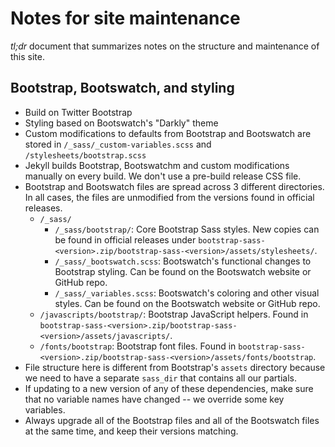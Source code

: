 Notes for site maintenance
===

_tl;dr_ document that summarizes notes on the structure and maintenance of this site.

Bootstrap, Bootswatch, and styling
---
- Build on Twitter Bootstrap
- Styling based on Bootswatch's "Darkly" theme
- Custom modifications to defaults from Bootstrap and Bootswatch are stored in `/_sass/_custom-variables.scss` and `/stylesheets/bootstrap.scss`
- Jekyll builds Bootstrap, Bootswatchm and custom modifications manually on every build. We don't use a pre-build release CSS file.
- Bootstrap and Bootswatch files are spread across 3 different directories. In all cases, the files are unmodified from the versions found in official releases.
  - `/_sass/`
    - `/_sass/bootstrap/`: Core Bootstrap Sass styles. New copies can be found in official releases under `bootstrap-sass-<version>.zip/bootstrap-sass-<version>/assets/stylesheets/`.
    - `/_sass/_bootswatch.scss`: Bootswatch's functional changes to Bootstrap styling. Can be found on the Bootswatch website or GitHub repo.
    - `/_sass/_variables.scss`: Bootswatch's coloring and other visual styles. Can be found on the Bootswatch website or GitHub repo.
  - `/javascripts/bootstrap/`: Bootstrap JavaScript helpers. Found in `bootstrap-sass-<version>.zip/bootstrap-sass-<version>/assets/javascripts/`.
  - `/fonts/bootstrap`: Bootstrap font files. Found in `bootstrap-sass-<version>.zip/bootstrap-sass-<version>/assets/fonts/bootstrap`.
- File structure here is different from Bootstrap's `assets` directory because we need to have a separate `sass_dir` that contains all our partials.
- If updating to a new version of any of these dependencies, make sure that no variable names have changed -- we override some key variables.
- Always upgrade all of the Bootstrap files and all of the Bootswatch files at the same time, and keep their versions matching.